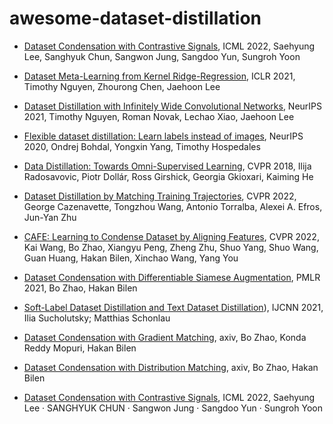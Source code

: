 # awesome-dataset-distillation
* [Dataset Condensation with Contrastive Signals](https://arxiv.org/abs/2202.02916), ICML 2022,
Saehyung Lee, Sanghyuk Chun, Sangwon Jung, Sangdoo Yun, Sungroh Yoon

* [Dataset Meta-Learning from Kernel Ridge-Regression](https://openreview.net/forum?id=l-PrrQrK0QR), ICLR 2021, 
Timothy Nguyen, Zhourong Chen, Jaehoon Lee

* [Dataset Distillation with Infinitely Wide Convolutional Networks](https://openreview.net/forum?id=hXWPpJedrVP), NeurIPS 2021, 
Timothy Nguyen, Roman Novak, Lechao Xiao, Jaehoon Lee

* [Flexible dataset distillation: Learn labels instead of images](https://arxiv.org/abs/2006.08572), NeurIPS 2020,
Ondrej Bohdal, Yongxin Yang, Timothy Hospedales

* [Data Distillation: Towards Omni-Supervised Learning](https://openaccess.thecvf.com/content_cvpr_2018/html/Radosavovic_Data_Distillation_Towards_CVPR_2018_paper.html), CVPR 2018,
Ilija Radosavovic, Piotr Dollár, Ross Girshick, Georgia Gkioxari, Kaiming He

* [Dataset Distillation by Matching Training Trajectories](https://arxiv.org/abs/2203.11932), CVPR 2022,
George Cazenavette, Tongzhou Wang, Antonio Torralba, Alexei A. Efros, Jun-Yan Zhu

* [CAFE: Learning to Condense Dataset by Aligning Features](https://arxiv.org/abs/2203.01531), CVPR 2022,
Kai Wang, Bo Zhao, Xiangyu Peng, Zheng Zhu, Shuo Yang, Shuo Wang, Guan Huang, Hakan Bilen, Xinchao Wang, Yang You

* [Dataset Condensation with Differentiable Siamese Augmentation](https://proceedings.mlr.press/v139/zhao21a.html), PMLR 2021,
Bo Zhao, Hakan Bilen 

* [Soft-Label Dataset Distillation and Text Dataset Distillation](https://ieeexplore.ieee.org/abstract/document/9533769)), IJCNN 2021,
Ilia Sucholutsky; Matthias Schonlau

* [Dataset Condensation with Gradient Matching](https://arxiv.org/abs/2006.05929), axiv,
Bo Zhao, Konda Reddy Mopuri, Hakan Bilen


* [Dataset Condensation with Distribution Matching](https://arxiv.org/abs/2110.04181), axiv,
Bo Zhao, Hakan Bilen

* [Dataset Condensation with Contrastive Signals](https://arxiv.org/abs/2202.02916), ICML 2022, Saehyung Lee · SANGHYUK CHUN · Sangwon Jung · Sangdoo Yun · Sungroh Yoon

